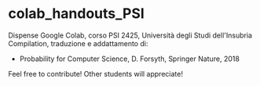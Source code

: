 # colab_handouts_PSI
Dispense Google Colab, corso PSI 2425, Università degli Studi dell'Insubria
Compilation, traduzione e addattamento di:

- Probability for Computer Science, D. Forsyth, Springer Nature, 2018

Feel free to contribute! Other students will appreciate!
